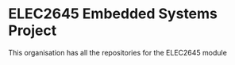 # ELEC2645 Embedded Systems Project
This organisation has all the repositories for the ELEC2645 module
